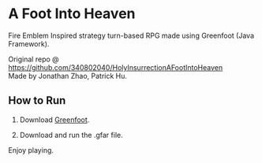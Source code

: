# A Foot Into Heaven
Fire Emblem Inspired strategy turn-based RPG made using Greenfoot (Java Framework).

Original repo @ https://github.com/340802040/HolyInsurrectionAFootIntoHeaven  
Made by Jonathan Zhao, Patrick Hu.

## How to Run
1. Download [Greenfoot](https://www.greenfoot.org/download).

2. Download and run the .gfar file.  

Enjoy playing.
